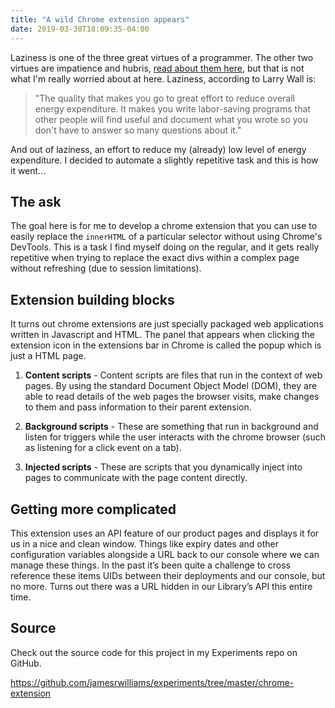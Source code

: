 ```yaml
---
title: "A wild Chrome extension appears"
date: 2019-03-30T18:09:35-04:00
---
```


Laziness is one of the three great virtues of a programmer. The other two virtues are impatience and hubris, [read about them here](http://threevirtues.com/), but that is not what I'm really worried about at here. Laziness, according to Larry Wall is:

> "The quality that makes you go to great effort to reduce overall energy expenditure. It makes you write labor-saving programs that other people will find useful and document what you wrote so you don't have to answer so many questions about it."

And out of laziness, an effort to reduce my (already) low level of energy expenditure. I decided to automate a slightly repetitive task and this is how it went...

## The ask

The goal here is for me to develop a chrome extension that you can use to easily replace the `innerHTML` of a particular selector without using Chrome's DevTools. This is a task I find myself doing on the regular, and it gets really repetitive when trying to replace the exact divs within a complex page without refreshing (due to session limitations).

## Extension building blocks

It turns out chrome extensions are just specially packaged web applications written in Javascript and HTML. The panel that appears when clicking the extension icon in the extensions bar in Chrome is called the popup which is just a HTML page.

1. **Content scripts** - Content scripts are files that run in the context of web pages. By using the standard Document Object Model (DOM), they are able to read details of the web pages the browser visits, make changes to them and pass information to their parent extension.

2. **Background scripts** - These are something that run in background and listen for triggers while the user interacts with the chrome browser (such as listening for a click event on a tab).
3. **Injected scripts** - These are scripts that you dynamically inject into pages to communicate with the page content directly.

## Getting more complicated

This extension uses an API feature of our product pages and displays it for us in a nice and clean window. Things like expiry dates and other configuration variables alongside a URL back to our console where we can manage these things. In the past it’s been quite a challenge to cross reference these items UIDs between their deployments and our console, but no more. Turns out there was a URL hidden in our Library’s API this entire time.

## Source

Check out the source code for this project in my Experiments repo on GitHub.

https://github.com/jamesrwilliams/experiments/tree/master/chrome-extension
